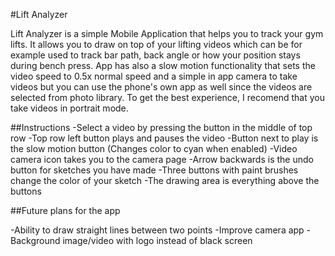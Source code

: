 #Lift Analyzer

Lift Analyzer is a simple Mobile Application that helps you to track your gym lifts.
It allows you to draw on top of your lifting videos which can be for example used to track
bar path, back angle or how your position stays during bench press. App has also a slow motion 
functionality that sets the video speed to 0.5x normal speed and a simple in app camera to 
take videos but you can use the phone's own app as well since the videos are selected from 
photo library. To get the best experience, I recomend that you take videos in portrait mode.

##Instructions
-Select a video by pressing the button in the middle of top row
-Top row left button plays and pauses the video
-Button next to play is the slow motion button (Changes color to cyan when enabled)
-Video camera icon takes you to the camera page
-Arrow backwards is the undo button for sketches you have made
-Three buttons with paint brushes change the color of your sketch
-The drawing area is everything above the buttons

##Future plans for the app

-Ability to draw straight lines between two points
-Improve camera app
-Background image/video with logo instead of black screen